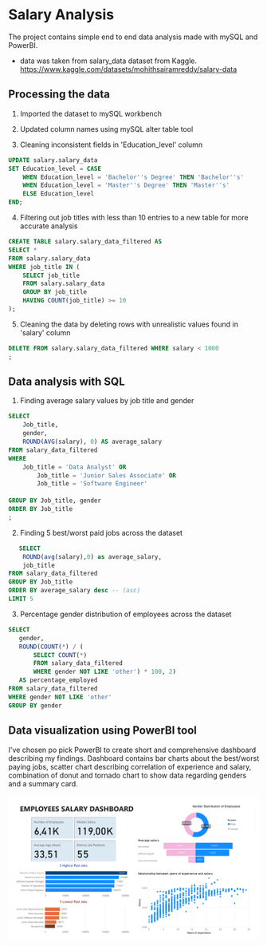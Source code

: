 # Salary Analysis
The project contains simple end to end data analysis made with mySQL and PowerBI.

* data was taken from salary_data dataset from Kaggle. https://www.kaggle.com/datasets/mohithsairamreddy/salary-data

## Processing the data
1. Imported the dataset to mySQL workbench
  
2. Updated column names using mySQL alter table tool
 
3. Cleaning inconsistent fields in 'Education_level' column
```sql
UPDATE salary.salary_data
SET Education_level = CASE 
    WHEN Education_level = 'Bachelor''s Degree' THEN 'Bachelor''s'
    WHEN Education_level = 'Master''s Degree' THEN 'Master''s'
    ELSE Education_level  
END;
```
4. Filtering out job titles with less than 10 entries to a new table for more accurate analysis 
```sql
CREATE TABLE salary.salary_data_filtered AS 
SELECT * 
FROM salary.salary_data 
WHERE job_title IN (
    SELECT job_title 
    FROM salary.salary_data 
    GROUP BY job_title 
    HAVING COUNT(job_title) >= 10
);
```
5. Cleaning the data by deleting rows with unrealistic values found in 'salary' column
```sql
DELETE FROM salary.salary_data_filtered WHERE salary < 1000
;
```
## Data analysis with SQL
1. Finding average salary values by job title and gender
```sql
SELECT 
	Job_title,
	gender,
	ROUND(AVG(salary), 0) AS average_salary
FROM salary_data_filtered
WHERE 
	Job_title = 'Data Analyst' OR
    	Job_title = 'Junior Sales Associate' OR
    	Job_title = 'Software Engineer'
   
GROUP BY Job_title, gender
ORDER BY Job_title
;
```
2. Finding 5 best/worst paid jobs across the dataset
```sql
   SELECT 
	ROUND(avg(salary),0) as average_salary,
	job_title
FROM salary_data_filtered
GROUP BY Job_title
ORDER BY average_salary desc -- (asc)
LIMIT 5
```
3. Percentage gender distribution of employees across the dataset
 ```sql
SELECT 
	gender,
	ROUND(COUNT(*) / (
		SELECT COUNT(*)
		FROM salary_data_filtered
        WHERE gender NOT LIKE 'other') * 100, 2)
    AS percentage_employed
FROM salary_data_filtered
WHERE gender NOT LIKE 'other'
GROUP BY gender 
  ```
## Data visualization using PowerBI tool

I've chosen po pick PowerBI to create short and comprehensive dashboard describing my findings. 
Dashboard contains bar charts about the best/worst paying jobs, scatter chart describing correlation of experience and salary,
combination of donut and tornado chart to show data regarding genders and a summary card.

![](Salarydashboard.png)
